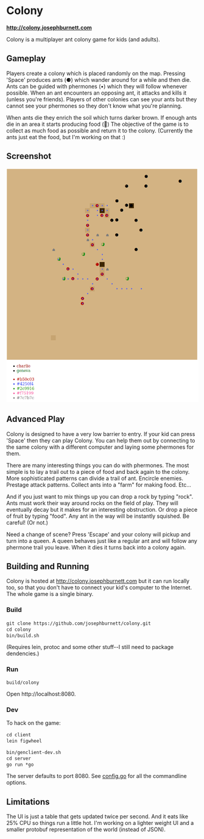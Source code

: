 # Colony

**http://colony.josephburnett.com**

Colony is a multiplayer ant colony game for kids (and adults). 

## Gameplay

Players create a colony which is placed randomly on the map. Pressing 'Space' produces ants (⚈) which wander around for a while and then die. Ants can be guided with phermones (•) which they will follow whenever possible. When an ant encounters an opposing ant, it attacks and kills it (unless you're friends). Players of other colonies can see your ants but they cannot see your phermones so they don't know what you're planning.

When ants die they enrich the soil which turns darker brown. If enough ants die in an area it starts producing food (🍎) The objective of the game is to collect as much food as possible and return it to the colony. (Currently the ants just eat the food, but I'm working on that :)

## Screenshot

![Screenshot of Colony Game](colony.png)

## Advanced Play

Colony is designed to have a very low barrier to entry. If your kid can press 'Space' then they can play Colony. You can help them out by connecting to the same colony with a different computer and laying some phermones for them.

There are many interesting things you can do with phermones. The most simple is to lay a trail out to a piece of food and back again to the colony. More sophisticated patterns can divide a trail of ant. Encircle enemies. Prestage attack patterns. Collect ants into a "farm" for making food. Etc...

And if you just want to mix things up you can drop a rock by typing "rock". Ants must work their way around rocks on the field of play. They will eventually decay but it makes for an interesting obstruction. Or drop a piece of fruit by typing "food". Any ant in the way will be instantly squished. Be careful! (Or not.)

Need a change of scene? Press 'Escape' and your colony will pickup and turn into a queen. A queen behaves just like a regular ant and will follow any phermone trail you leave. When it dies it turns back into a colony again.

## Building and Running

Colony is hosted at http://colony.josephburnett.com but it can run locally too, so that you don't have to connect your kid's computer to the Internet. The whole game is a single binary.

### Build 

```shell
git clone https://github.com/josephburnett/colony.git
cd colony
bin/build.sh
```

(Requires lein, protoc and some other stuff--I still need to package dendencies.)

### Run

```shell
build/colony
```

Open http://localhost:8080.

### Dev

To hack on the game:
```shell
cd client
lein figwheel
```
```shell
bin/genclient-dev.sh
cd server
go run *go
```

The server defaults to port 8080. See [config.go](https://github.com/josephburnett/colony/blob/master/server/lib/config.go) for all the commandline options.

## Limitations

The UI is just a table that gets updated twice per second. And it eats like 25% CPU so things run a little hot. I'm working on a lighter weight UI and a smaller protobuf representation of the world (instead of JSON).
